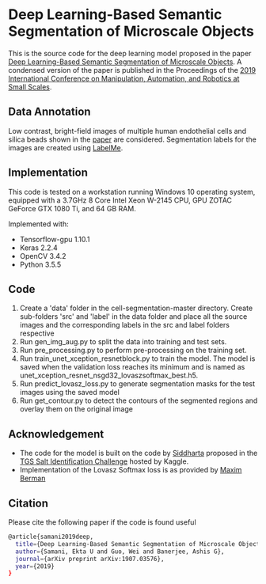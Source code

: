 # Deep Learning-Based Semantic Segmentation of Microscale Objects

This is the source code for the deep learning model proposed in the paper [Deep Learning-Based Semantic Segmentation of Microscale Objects](https://arxiv.org/abs/1907.03576). A condensed version of the paper is published in the Proceedings of the [2019 International Conference on Manipulation, Automation, and Robotics at Small Scales](https://marss-conference.org/).


## Data Annotation

Low contrast, bright-field images of multiple human endothelial cells and silica beads shown in the [paper](https://arxiv.org/abs/1907.03576) are considered. Segmentation labels for the images are created using [LabelMe](https://github.com/wkentaro/labelme).

## Implementation

This code is tested on a workstation running Windows 10 operating system, equipped with a 3.7GHz 8 Core Intel Xeon W-2145 CPU, GPU ZOTAC GeForce GTX 1080 Ti, and 64 GB RAM.

Implemented with:
* Tensorflow-gpu 1.10.1
* Keras 2.2.4
* OpenCV 3.4.2
* Python 3.5.5 

## Code
1. Create a 'data' folder in the cell-segmentation-master directory. Create sub-folders 'src' and 'label' in the data folder and place all the source images and the corresponding labels in the src and label folders respective
2. Run gen_img_aug.py to split the data into training and test sets.
3. Run pre_processing.py to perform pre-processing on the training set.
4. Run train_unet_xception_resnetblock.py to train the model. The model is saved when the validation loss reaches its minimum and is named as unet_xception_resnet_nsgd32_lovaszsoftmax_best.h5.
5. Run predict_lovasz_loss.py to generate segmentation masks for the test images using the saved model
6. Run get_contour.py to detect the contours of the segmented regions and overlay them on the original image

## Acknowledgement
* The code for the model is built on the code by [Siddharta](https://github.com/sidml/Image-Segmentation-Challenge-Kaggle) proposed in the [TGS Salt Identification Challenge](https://www.kaggle.com/c/tgs-salt-identification-challenge) hosted by Kaggle.
* Implementation of the Lovasz Softmax loss is as provided by [Maxim Berman](https://github.com/bermanmaxim/LovaszSoftmax)

## Citation
Please cite the following paper if the code is found useful

```bash
@article{samani2019deep,
  title={Deep Learning-Based Semantic Segmentation of Microscale Objects},
  author={Samani, Ekta U and Guo, Wei and Banerjee, Ashis G},
  journal={arXiv preprint arXiv:1907.03576},
  year={2019}
}
```
